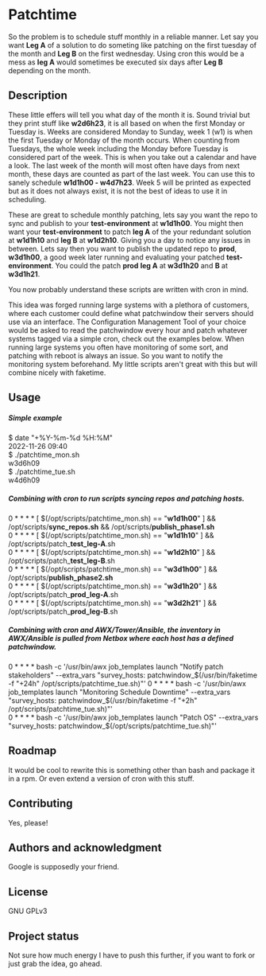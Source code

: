 # Patchtime
So the problem is to schedule stuff monthly in a reliable manner. Let say you want **Leg A** of a solution to do someting like patching on the first tuesday of the month and **Leg B** on the first wednesday. Using cron this would be a mess as **leg A** would sometimes be executed six days after **Leg B** depending on the month.

## Description
These little effers will tell you what day of the month it is. Sound trivial but they print stuff like **w2d6h23**, it is all based on when the first Monday or Tuesday is. Weeks are considered Monday to Sunday, week 1 (w1) is when the first Tuesday or Monday of the month occurs. 
When counting from Tuesdays, the whole week including the Monday before Tuesday is considered part of the week. This is when you take out a calendar and have a look. The last week of the month will most often have days from next month, these days are counted as part of the last week.
You can use this to sanely schedule **w1d1h00 - w4d7h23**. Week 5 will be printed as expected but as it does not always exist, it is not the best of ideas to use it in scheduling.

These are great to schedule monthly patching, lets say you want the repo to sync and publish to your **test-environment** at **w1d1h00**. You might then want your **test-environment** to patch **leg A** of the your redundant solution at **w1d1h10** and **leg B** at **w1d2h10**. Giving you a day to notice any issues in between.
Lets say then you want to publish the updated repo to **prod**, **w3d1h00**, a good week later running and evaluating your patched **test-environment**. You could the patch **prod** **leg A** at **w3d1h20** and **B** at **w3d1h21**. 

You now probably understand these scripts are written with cron in mind.

This idea was forged running large systems with a plethora of customers, where each customer could define what patchwindow their servers should use via an interface.
The Configuration Management Tool of your choice would be asked to read the patchwindow every hour and patch whatever systems tagged via a simple cron, check out the examples below.
When running large systems you often have monitoring of some sort, and patching with reboot is always an issue. So you want to notify the monitoring system beforehand. My little scripts aren't great with this but will combine nicely with faketime.

## Usage
##### Simple example
$ date "+%Y-%m-%d %H:%M"  
2022-11-26 09:40  
$ ./patchtime_mon.sh  
w3d6h09  
$ ./patchtime_tue.sh  
w4d6h09  


##### Combining with cron to run scripts syncing repos and patching hosts.
0 * * * * [ $(/opt/scripts/patchtime_mon.sh) == "**w1d1h00**" ] && /opt/scripts/**sync_repos.sh** && /opt/scripts/**publish_phase1.sh**  
0 * * * * [ $(/opt/scripts/patchtime_mon.sh) == "**w1d1h10**" ] && /opt/scripts/patch_**test_leg-A**.sh  
0 * * * * [ $(/opt/scripts/patchtime_mon.sh) == "**w1d2h10**" ] && /opt/scripts/patch_**test_leg-B**.sh  
0 * * * * [ $(/opt/scripts/patchtime_mon.sh) == "**w3d1h00**" ] && /opt/scripts/**publish_phase2.sh**  
0 * * * * [ $(/opt/scripts/patchtime_mon.sh) == "**w3d1h20**" ] && /opt/scripts/patch_**prod_leg-A**.sh  
0 * * * * [ $(/opt/scripts/patchtime_mon.sh) == "**w3d2h21**" ] && /opt/scripts/patch_**prod_leg-B**.sh  


##### Combining with cron and AWX/Tower/Ansible, the inventory in AWX/Ansible is pulled from Netbox where each host has a defined patchwindow.
0 * * * * bash -c '/usr/bin/awx job_templates launch "Notify patch stakeholders" --extra_vars "survey_hosts: patchwindow_$(/usr/bin/faketime -f "+24h" /opt/scripts/patchtime_tue.sh)"'  
0 * * * * bash -c '/usr/bin/awx job_templates launch "Monitoring Schedule Downtime" --extra_vars "survey_hosts: patchwindow_$(/usr/bin/faketime -f "+2h" /opt/scripts/patchtime_tue.sh)"'  
0 * * * * bash -c '/usr/bin/awx job_templates launch "Patch OS" --extra_vars "survey_hosts: patchwindow_$(/opt/scripts/patchtime_tue.sh)"'  

## Roadmap
It would be cool to rewrite this is something other than bash and package it in a rpm. Or even extend a version of cron with this stuff.

## Contributing
Yes, please!

## Authors and acknowledgment
Google is supposedly your friend.

## License
GNU GPLv3

## Project status
Not sure how much energy I have to push this further, if you want to fork or just grab the idea, go ahead.
